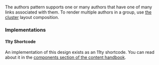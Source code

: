 The authors pattern supports one or many authors that have one of many links associated with them. To render multiple authors in a group, use [the cluster](/design-system/css-compositions/#cluster) layout composition.

### Implementations

#### 11ty Shortcode

An implementation of this design exists as an 11ty shortcode. You can read about it in the [components section of the content handbook](/handbook/web-dev-components/#author).
